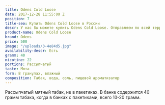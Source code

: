 ```yaml
---
title: Odens Cold Loose
date: 2017-12-28 11:55:00 Z
position: 7
title-seo: Купить Odens Cold Loose в России
descr: У нас Вы можете купить Odens Cold Loose. Отправляем по всей территории России.
product-name: Odens Cold Loose
brand: Odens
price: 500
image: "/uploads/3-4e84d5.jpg"
availability-descr: Есть
gramm: 40
nicotine: 22
portions: Рассыпчатый
taste: Мята
form: В гранулах, влажный
composition: Табак, вода, соль, пищевой ароматизатор
---
```


Рассыпчатый мятный табак, не в пакетиках. В банке содержится 40 грамм табака, когда в банках с пакетиками, всего 10-20 грамм. 